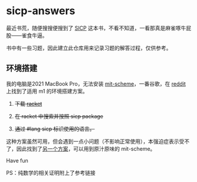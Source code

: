 # sicp-answers

最近书荒，随便搜搜便搜到了 [SICP](https://web.mit.edu/6.001/6.037/sicp.pdf) 这本书，不看不知道，一看那真是麻雀啄牛屁股——雀食牛逼。

书中有一些习题，因此建立此仓库用来记录习题的解答过程，仅供参考。

## 环境搭建

我的电脑是2021 MacBook Pro，无法安装 [mit-scheme](https://www.gnu.org/software/mit-scheme/)，一番谷歌，在 [reddit](https://www.reddit.com/r/scheme/comments/l90icc/comment/glfujsc/?utm_source=share&utm_medium=web2x&context=3) 上找到了适用 m1 的环境搭建方案。

1. ~~下载 [racket](https://download.racket-lang.org/)~~

2. ~~在 racket 中搜索并按照 sicp package~~

3. ~~通过 #lang sicp 标识使用的语言。~~

这种方案虽然可用，但会遇到一点小问题（不影响正常使用），本强迫症表示受不了，因此找到了[另一个方案](https://kennethfriedman.org/thoughts/2021/mit-scheme-on-apple-silicon/)，可以用到原汁原味的 mit-scheme。

Have fun

PS：纯数学的相关证明附上了参考链接

